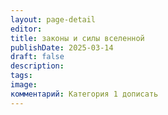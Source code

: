 ```yaml
---
layout: page-detail
editor: 
title: законы и силы вселенной
publishDate: 2025-03-14
draft: false
description: 
tags: 
image: 
комментарий: Категория 1 дописать
---
```

